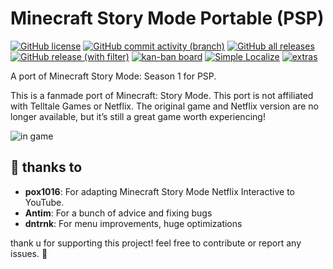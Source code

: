 # Minecraft Story Mode Portable (PSP)

[![GitHub license](https://img.shields.io/github/license/entitybtw/mcsm_portable?color=brightgreen)](https://github.com/entitybtw/mcsm_portable/blob/main/License)
[![GitHub commit activity (branch)](https://img.shields.io/github/commit-activity/m/entitybtw/mcsm_portable?color=blue)](https://github.com/entitybtw/mcsm_portable/commits) 
[![GitHub all releases](https://img.shields.io/github/downloads/entitybtw/mcsm_portable/total?logo=github&color=orange)](https://github.com/entitybtw/mcsm_portable/releases/)  
[![GitHub release (with filter)](https://img.shields.io/github/v/release/entitybtw/mcsm_portable?logo=github&color=yellow)](https://github.com/entitybtw/mcsm_portable/releases/latest)
[![kan-ban board](https://img.shields.io/badge/kan--ban-board-blue)](https://github.com/users/entitybtw/projects/4)
[![Simple Localize](https://img.shields.io/badge/Simple-Localize-green?labelColor=5e5e5e)](https://simplelocalize.io/suggestions/?id=e2fbe6bc389540e680d62f12ee00f0cd)
[![extras](https://img.shields.io/badge/extras-orange)](https://simplelocalize.io/suggestions/?id=e2fbe6bc389540e680d62f1`2ee00f0cd)

A port of Minecraft Story Mode: Season 1 for PSP.

This is a fanmade port of Minecraft: Story Mode.
This port is not affiliated with Telltale Games or Netflix.
The original game and Netflix version are no longer available, but it’s still a great game worth experiencing!

![](https://i.imgur.com/H0DDJvQ.png "in game")

## 👏 thanks to

- **pox1016**: For adapting Minecraft Story Mode Netflix Interactive to YouTube.
- **Antim**: For a bunch of advice and fixing bugs
- **dntrnk**: For menu improvements, huge optimizations

thank u for supporting this project! feel free to contribute or report any issues. 🚀
